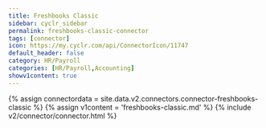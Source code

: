 ```yaml
---
title: Freshbooks Classic
sidebar: cyclr_sidebar
permalink: freshbooks-classic-connector
tags: [connector]
icon: https://my.cyclr.com/api/ConnectorIcon/11747
default_header: false
category: HR/Payroll
categories: [HR/Payroll,Accounting]
showv1content: true
---
```

{% assign connectordata = site.data.v2.connectors.connector-freshbooks-classic %}
{% assign v1content = 'freshbooks-classic.md' %}
{% include v2/connector/connector.html %}	